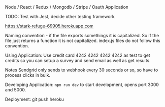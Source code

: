 Node / React / Redux / Mongodb / Stripe / Oauth Application

TODO:
Test with Jest, decide other testing framework

https://stark-refuge-69905.herokuapp.com

Naming convention - if the file exports somethings it is capitalized. So if the file just returns a function it is not capitalized. index.js files do not follow this convention.

Using Application:
Use credit card 4242 4242 4242 4242 as test to get credits so you can setup a survey and send email as well as get results.

Notes
Sendgrid only sends to webhook every 30 seconds or so, so have to process clicks in bulk.


Developing Application:
`npm run dev`
to start development, opens port 3000 and 5000.

Deployment:
git push heroku
